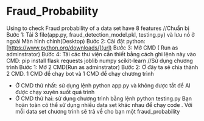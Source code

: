 # Fraud_Probability
Using to check Fraud probability of a data set have 8 features
//Chuẩn bị
Bước 1: Tải 3 file(app.py, fraud_detection_model.pkl, testing.py) và lưu nó ở ngoài Màn hình chính(Desktop)
Bước 2: Cài đặt python: [https://www.python.org/downloads/](url)
Bước 3: Mở CMD ( Run as adminstrator)
Bước 4: Tải các thư viện cần thiết bằng cách ghi lệnh này vào CMD: pip install flask requests joblib numpy scikit-learn
//Sử dụng chương trình
Bước 1: Mở 2 CMD(Run as adminstrator)
Bước 2: Ở đây ta sẽ chia thành 2 CMD. 1 CMD để chạy bot và 1 CMD để chạy chương trình
+ Ở CMD thứ nhất: sử dụng lệnh python app.py và không được tắt để AI được chạy xuyên suốt quá trình
+ Ở CMD thứ hai: sử dụng chương trình bằng lệnh python testing.py
   Bạn hoàn toàn có thể sử dụng nhiều data set khác nhau để chạy code . Với mỗi data set chương trình sẽ trả về cho bạn một fraud_probability
